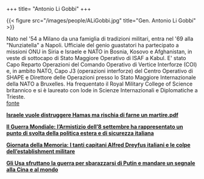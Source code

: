 +++
title= "Antonio Li Gobbi"
+++


{{< figure src="/images/people/ALiGobbi.jpg" title="Gen. Antonio Li Gobbi" >}}

Nato nel '54 a Milano da una famiglia di tradizioni militari, entra nel '69 alla "Nunziatella" a Napoli. Ufficiale del genio guastatori ha partecipato a missioni ONU in Siria e Israele e NATO in Bosnia, Kosovo e Afghanistan, in veste di sottocapo di Stato Maggiore Operativo di ISAF a Kabul. E' stato Capo Reparto Operazioni del Comando Operativo di Vertice Interforze (COI) e, in ambito NATO, Capo J3 (operazioni interforze) del Centro Operativo di SHAPE e Direttore delle Operazioni presso lo Stato Maggiore Internazionale della NATO a Bruxelles. Ha frequentato il Royal Military College of Science britannico e si è laureato con lode in Scienze Internazionali e Diplomatiche a Trieste.  
[fonte](<https://www.analisidifesa.it/author/aligobbi/>)


**[Israele vuole distruggere Hamas ma rischia di farne un martire.pdf](</docs/Israele vuole distruggere Hamas ma rischia di farne un martire.pdf>)**


**[II Guerra Mondiale: l’Armistizio dell’8 settembre ha rappresentato un punto di svolta della politica estera e di sicurezza italiana](</docs/Armistizio8settembre_Li_Gobbi.pdf>)**


**[Giornata della Memoria: I tanti capitani Alfred Dreyfus italiani e le colpe dell’establishment militare](</docs/Giornata%20della%20Memoria_Li_Gobbi.pdf>)**


**[Gli Usa sfruttano la guerra per sbarazzarsi di Putin e mandare un segnale alla Cina e al mondo](</docs/Gli Usa sfruttano la guerra per sbarazzarsi di Putin.pdf>)**





